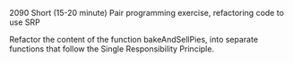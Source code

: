 2090 Short (15-20 minute) Pair programming exercise, refactoring code to use SRP

Refactor the content of the function bakeAndSellPies, into separate functions
that follow the Single Responsibility Principle.